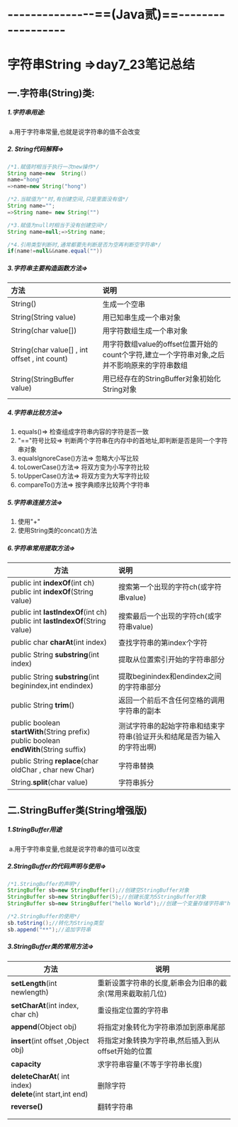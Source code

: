 # ---------------==(Java贰)==------------------

# 字符串String =>day7_23笔记总结

## 一.字符串(String)类:

##### 		1.字符串用途:

​				a.用于字符串常量,也就是说字符串的值不会改变

##### 		2. String代码解释=>

```java
/*1.赋值时相当于执行一次new操作*/
String name=new  String()
name="hong"  
=>name=new String("hong")

/*2.当赋值为""时,有创建空间,只是里面没有值*/
String name="";
=>String name= new String("")

/*3.赋值为null时相当于没有创建空间*/
String name=null;=>String name;

/*4.引用类型判断时,通常都要先判断是否为空再判断空字符串*/
if(name!=null&&name.equal(""))
```

##### 		3.字符串主要构造函数方法=>

| 方法                                          | 说明                                                         |
| :-------------------------------------------- | :----------------------------------------------------------- |
| String()                                      | 生成一个空串                                                 |
| String(String  value)                         | 用已知串生成一个串对象                                       |
| String(char value[])                          | 用字符数组生成一个串对象                                     |
| String(char value[] , int offset , int count) | 用字符数组value的offset位置开始的count个字符,建立一个字符串对象,之后并不影响原来的字符串数组 |
| String(StringBuffer  value)                   | 用已经存在的StringBuffer对象初始化String对象                 |
|                                               |                                                              |



##### 4.字符串比较方法=>

1.   equals()=>  检查组成字符串内容的字符是否一致
2.   "=="符号比较=>  判断两个字符串在内存中的首地址,即判断是否是同一个字符串对象
3.   equalslgnoreCase()方法=>  忽略大小写比较
4.   toLowerCase()方法=>  将双方变为小写字符比较
5.   toUpperCase()方法=>  将双方变为大写字符比较
6.   compareTo()方法=> 按字典顺序比较两个字符串

##### 5.字符串连接方法=>

1.   使用"+"
2.   使用String类的concat()方法

##### 6.字符串常用提取方法=>

| 方法                                                         | 说明                                                         |
| ------------------------------------------------------------ | :----------------------------------------------------------- |
| public int **indexOf**(int ch)<br />public int **indexOf**(String value) | 搜索第一个出现的字符ch(或字符串value)                        |
| public int **lastIndexOf**(int ch)<br />public int **lastIndexOf**(String value) | 搜索最后一个出现的字符ch(或字符串value)                      |
| public char **charAt**(int index)                            | 查找字符串的第index个字符                                    |
| public String **substring**(int index)                       | 提取从位置索引开始的字符串部分                               |
| public String **substring**(int beginindex,int endindex)     | 提取beginindex和endindex之间的字符串部分                     |
| public String **trim**()                                     | 返回一个前后不含任何空格的调用字符串的副本                   |
| public boolean **startWith**(String prefix)<br />public boolean **endWith**(String suffix) | 测试字符串的起始字符串和结束字符串(验证开头和结尾是否为输入的字符出啊) |
| public String **replace**(char oldChar , char new Char)      | 字符串替换                                                   |
| String.**split**(char value)                                 | 字符串拆分                                                   |





## 二.StringBuffer类(String增强版)

##### 	1.StringBuffer用途

​		a.用于字符串变量,也就是说字符串的值可以改变

##### 	2.StringBuffer的代码声明与使用=>

```java
/*1.StringBuffer的声明*/
StringBuffer sb=new StringBuffer();//创建空StringBuffer对象
StringBuffer sb=new StringBuffer(5);//创建长度为5StringBuffer对象
StringBuffer sb=new StringBuffer("hello World");//创建一个变量存储字符串"hello World"

/*2.StringBuffer的使用*/
sb.toString();//转化为String类型
sb.append("**");//追加字符串
```

##### 	3.StringBuffer类的常用方法=>

| 方法                                                         | 说明                                                      |
| ------------------------------------------------------------ | --------------------------------------------------------- |
| **setLength**(int newlength)                                 | 重新设置字符串的长度,新串会为旧串的截余(常用来截取前几位) |
| **setCharAt**(int index, char ch)                            | 重设指定位置的字符串                                      |
| **append**(Object obj)                                       | 将指定对象转化为字符串添加到原串尾部                      |
| **insert**(int offset ,Object obj)                           | 将指定对象转换为字符串,然后插入到从offset开始的位置       |
| **capacity**                                                 | 求字符串容量(不等于字符串长度)                            |
| **deleteCharAt**( int index)<br />**delete**(int start,int end) | 删除字符                                                  |
| **reverse()**                                                | 翻转字符串                                                |
|                                                              |                                                           |
|                                                              |                                                           |
